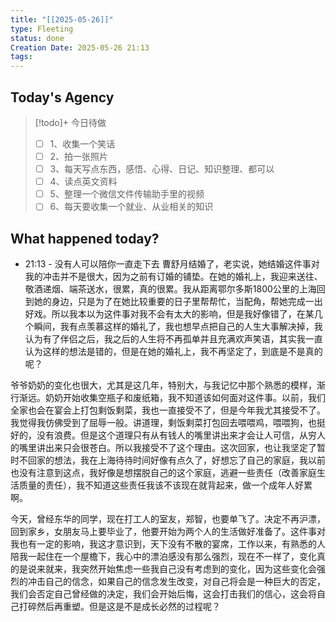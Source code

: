 ```yaml
---
title: "[[2025-05-26]]"
type: Fleeting
status: done
Creation Date: 2025-05-26 21:13
tags:
---
```

## Today's Agency
> [!todo]+ 今日待做
> - [ ] 1、收集一个笑话
> - [ ] 2、拍一张照片
> - [ ] 3、每天写点东西，感悟、心得、日记、知识整理、都可以
> - [ ] 4、读点英文资料
> - [ ] 5、整理一个微信文件传输助手里的视频
> - [ ] 6、每天要收集一个就业、从业相关的知识

## What happened today?
- 21:13 - 没有人可以陪你一直走下去
曹舒月结婚了，老实说，她结婚这件事对我的冲击并不是很大，因为之前有订婚的铺垫。在她的婚礼上，我迎来送往、敬酒递烟、端茶送水，很累，真的很累。我从距离鄂尔多斯1800公里的上海回到她的身边，只是为了在她比较重要的日子里帮帮忙，当配角，帮她完成一出好戏。所以我本以为这件事对我不会有太大的影响，但是我好像错了，在某几个瞬间，我有点羡慕这样的婚礼了，我也想早点把自己的人生大事解决掉，我认为有了伴侣之后，我之后的人生将不再孤单并且充满欢声笑语，其实我一直认为这样的想法是错的，但是在她的婚礼上，我不再坚定了，到底是不是真的呢？

爷爷奶奶的变化也很大，尤其是这几年，特别大，与我记忆中那个熟悉的模样，渐行渐远。奶奶开始收集空瓶子和废纸箱，我不知道该如何面对这件事。以前，我们全家也会在宴会上打包剩饭剩菜，我也一直接受不了，但是今年我尤其接受不了。我觉得我仿佛受到了屈辱一般。讲道理，剩饭剩菜打包回去喂喂鸡，喂喂狗，也挺好的，没有浪费。但是这个道理只有从有钱人的嘴里讲出来才会让人可信，从穷人的嘴里讲出来只会很苍白。所以我接受不了这个理由。这次回家，也让我坚定了暂时不回家的想法，我在上海待待时间好像有点久了，好想忘了自己的家庭，我以前也没有注意到这点，我好像是想摆脱自己的这个家庭，逃避一些责任（改善家庭生活质量的责任），我不知道这些责任我该不该现在就背起来，做一个成年人好累啊。

今天，曾经东华的同学，现在打工人的室友，郑智，也要单飞了。决定不再沪漂，回到家乡，女朋友马上要毕业了，他要开始为两个人的生活做好准备了。这件事对我也有一定的影响，我这才意识到，天下没有不散的宴席，工作以来，有熟悉的人陪我一起住在一个屋檐下，我心中的漂泊感没有那么强烈，现在不一样了，变化真的是说来就来，我突然开始焦虑一些我自己没有考虑到的变化，因为这些变化会强烈的冲击自己的信念，如果自己的信念发生改变，对自己将会是一种巨大的否定，我们会否定自己曾经做的决定，我们会开始后悔，这会打击我们的信心，这会将自己打碎然后再重塑。但是这是不是成长必然的过程呢？